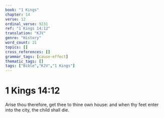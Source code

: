 ```yaml
---
book: "1 Kings"
chapter: 14
verse: 12
ordinal_verse: 9231
ref: "1 Kings 14:12"
translation: "KJV"
genre: "History"
word_count: 21
topics: []
cross_references: []
grammar_tags: [cause-effect]
thematic_tags: []
tags: ["Bible","KJV","1 Kings"]
---
```


# 1 Kings 14:12

Arise thou therefore, get thee to thine own house: and when thy feet enter into the city, the child shall die.
